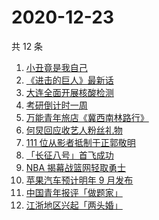 # 2020-12-23

共 12 条

<!-- BEGIN -->
<!-- 最后更新时间 Wed Dec 23 2020 11:15:15 GMT+0800 (CST) -->
1. [小丑竟是我自己](https://www.zhihu.com/search?q=小丑竟是我自己)
1. [《进击的巨人》最新话](https://www.zhihu.com/search?q=进击的巨人)
1. [大连全面开展核酸检测](https://www.zhihu.com/search?q=大连疫情)
1. [考研倒计时一周](https://www.zhihu.com/search?q=考研)
1. [万能青年旅店《冀西南林路行》](https://www.zhihu.com/search?q=万能青年旅店)
1. [何炅回应收艺人粉丝礼物](https://www.zhihu.com/search?q=何炅收礼)
1. [111 位从影者抵制于正郭敬明](https://www.zhihu.com/search?q=于正郭敬明)
1. [「长征八号」首飞成功](https://www.zhihu.com/search?q=长征八号)
1. [NBA 揭幕战篮网轻取勇士](https://www.zhihu.com/search?q=篮网)
1. [苹果汽车预计明年 9 月发布](https://www.zhihu.com/search?q=苹果汽车)
1. [中国青年报评「做题家」](https://www.zhihu.com/search?q=中国青年报)
1. [江浙地区兴起「两头婚」](https://www.zhihu.com/search?q=两头婚)
<!-- END -->
